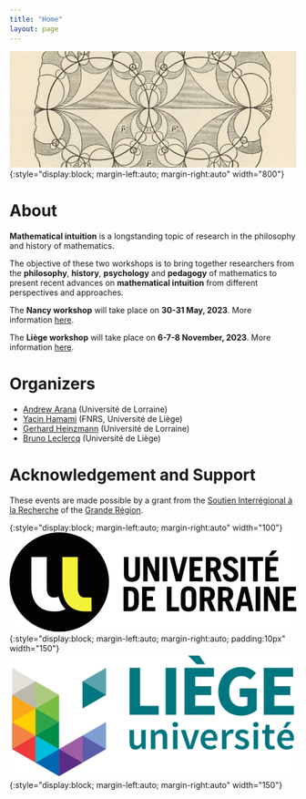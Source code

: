 ```yaml
---
title: "Home"
layout: page
---
```


![title](/assets/img/poincare.jpg){:style="display:block; margin-left:auto; margin-right:auto" width="800"}

# About

**Mathematical intuition** is a longstanding topic of research in the philosophy and history of mathematics.

The objective of these two workshops is to bring together researchers from the **philosophy**, **history**, **psychology** and **pedagogy** of mathematics to present recent advances on **mathematical intuition** from different perspectives and approaches.

The **Nancy workshop** will take place on **30-31 May, 2023**. More information [here](/mathematical-intuition-workshops/nancy-edition/).

The **Liège workshop** will take place on **6-7-8 November, 2023**. More information [here](/mathematical-intuition-workshops/liege-edition/).

# Organizers

- [Andrew Arana](http://poincare.univ-lorraine.fr/fr/membre-titulaire/andrew-arana) (Université de Lorraine)
- [Yacin Hamami](https://www.yacinhamami.com/) (FNRS, Université de Liège)
- [Gerhard Heinzmann](https://poincare.univ-lorraine.fr/fr/membre-titulaire/gerhard-heinzmann) (Université de Lorraine)
- [Bruno Leclercq](https://www.uliege.be/cms/c_9054334/fr/repertoire?uid=u015356) (Université de Liège)

# Acknowledgement and Support

These events are made possible by a grant from the [Soutien Interrégional à la Recherche](https://www.granderegion.net/Actualites/2022/Appel-a-candidature-soutien-interregional-a-la-recherche) of the [Grande Région](https://www.granderegion.net/).

{:style="display:block; margin-left:auto; margin-right:auto" width="100"}
![title](/assets/img/logo-ulorraine.png){:style="display:block; margin-left:auto; margin-right:auto; padding:10px" width="150"}
![title](/assets/img/logo-uliege.png){:style="display:block; margin-left:auto; margin-right:auto" width="150"}
